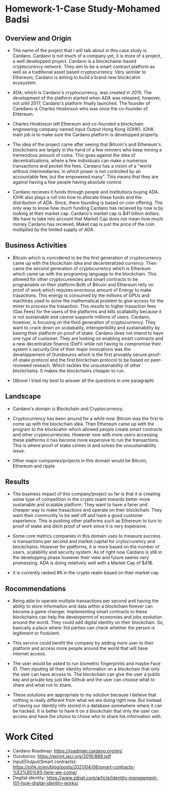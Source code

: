 # Homework-1-Case Study-Mohamed Badsi
## Overview and Origin
* The name of the project that I will talk about in this case study is Cardano. Cardano is not much of a company yet, it is more of a project, a well developped project. Cardano is a blockchaine-based cryptocurency network. They aim to be a smart contract platform as well as a traditional asset based cryptocurrency. Very semilar to Ethereum, Cardano is aiming to build a brand new blockcahin ecosystem. 

* ADA, which is Cardano's cryptocurrency, was created in 2015. The development of the platform started when ADA was released, however, not until 2017, Cardano's platform finally launched. The founder of Caredano is Charles Hoskinson who was once the co-founder of Ehtereum.

* Charles Hoskinson left Ethereum and co-founded a blockchain engineering company named Input Output Hong Kong (IOHK). IOHK main job is to make sure the Cardano platform is developped properly. 

* The idea of the project came after seeing that Bitcoin's and Ethereum's blockchains are largely in the hand of a few minners who keep mining a tremendous amount of coins. This goes against the idea of decentralizations, where a few individuals can make a numerous transactions and pocket the fees. Cardano has a vision of a "world without intermediaries, in which power is not controlled by an accountable few, but the empowered many". This means that they are against having a few people having absolute control. 

* Cardano recieves it funds through people and institutions buying ADA. IOHK also plays a roll into how to allocate these funds and the distribution of ADA. Since, there founding is based on coin offering. The only way to know how much funding Cardano has recieved by now is by looking at their market cap. Cardano's market cap is $41 billion dollars. We have to take into account that Market Cap does not mean how much money Cardano has recieved. Maket cap is just the price of the coin multiplied by the limited supply of ADA. 

## Business Activities
* Bitcoin which is concidered to be the first generation of cryptocurrency came up with the blockchain idea and decenteralized currency. Then came the second generation of cryptocurrency which is Ethereum which came up with the programing language to the blockchain. This allowed for other cryptocurencies and smart contracts to be programable on their platform.Both of Bitcoin and Ethereum relly on proof of work which requires enormous amount of Energy to make trasactions. This energy is consumed by the millions of GPUs and machines used to solve the mathematical problem to give access for the miner to process the trasaction. This results to higher trasaction fees (Gas Fees) for the users of the platforms and kills scallability because it is not sustainable and cannot supports millions of users.  Cardano, however, is focusing on the third generation of cryptocurrency. They want to crack down on scalabality, interoperibility and sustainability by basing their platform on proof of stake. Cardano does not intend to have one type of customer. They are looking on enabling smart contracts and a new decentralize finance (DeFi) while not having to compromise their system's security.One of their major innovations was the developpement of Ourobouros which is the first provably secure proof-of-stake protocol and the first blockchain protocol to be based on peer-reviewed reseach. Which tackles the unsustainability of other blockchains. It makes the blockchains cheaper to run. 
- (Above I tried my best to answer all the questions in one paragraph)

## Landscape
* Cardano's domain is Blockchain and Cryptocurrency.

* Cryptocurrency has been around for a while now. Bitcoin was the first to come up with the blockchain idea. Then Ethereum came up with the program to the blockcahin which allowed people create smart contracts and other cryptocurrencies. However now with more users accessing these platforms it has become more expensive to run the transactions. This is where proof of stake comes in and solves the unsustainability issue. 

* Other major companies/projects in this domain would be Bitcoin, Ethereum and ripple

## Results 
* The business impact of this company/project so far is that it is creating some type of competition in the crypto realm towards better more sustanable and scalable platform. They want to have a fairer and cheaper way to make trasactions and operate on their blockchain. They want their community to be well off and have a good customer experience. This is pushing other platforms such as Ethereum to turn to proof of stake and ditch proof of work since it is very expensive.

* Some core metrics companies in this domain uses to measure success is transactions per second and market capital for crytoccurency and blockchains. However for platforms, it is more based on the number of users, scalability and security system. As of right now Cardano is still in the developping phase however their view and future seems very promessing. ADA is doing relatively well with a Market Cap of $41B.

* It is currently ranked #6 in the crypto realm based on their market cap

## Rocommendations
* Being able to operate multiple transactions per second and having the ability to store information and data within a blockchain forever can become a game changer. Implementing smart contracts to these blockchains can help the developemnt of economies and jobs evolution around the world. They could add digital identity on their blockchain. So, basically a place where 3rd parties can check whether the person is legitiment or frodulent. 

* This service could benifit the company by adding more user to their platform and access more people around the world that will have internet access.

* The user would be asked to run biometric fingerprints and maybe Face ID. Then inputing all their identity information on a blockchain that only the user can have access to. The blockchain can give the user a public key and private key just like Github and the user can choose what to share and what not to share. 

* These solutions are appropriate to my solution because I believe that nothing is really different from what we are doing right now. But instead of having our Identity info stored in a database somewhere where it can be hacked. It is better to have it on a blockchain that only the user can access and have the choice to chose who to share his information with. 


# Work Cited 
- Cardano Roadmap: https://roadmap.cardano.org/en/
- Ouroboros: https://eprint.iacr.org/2016/889.pdf
- Input|Output(Smart contracts): https://iohk.io/en/blog/posts/2021/04/08/smart-contracts-%E2%80%93-here-we-come/
- Degital identity: https://www.zdnet.com/article/identity-management-101-how-digital-identity-works/